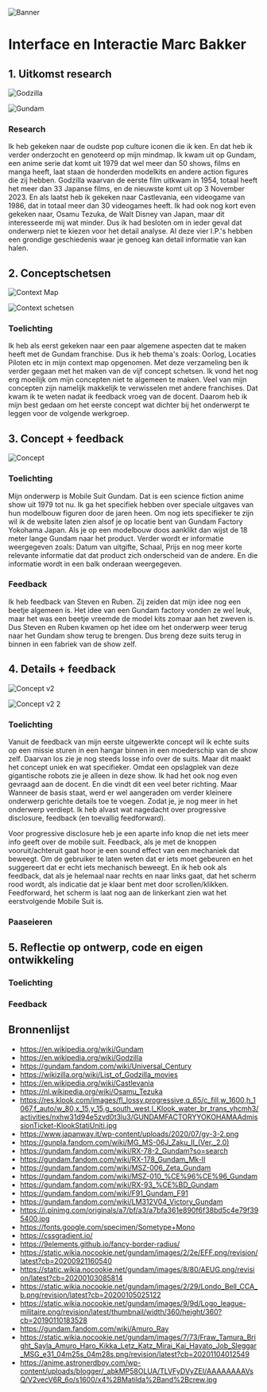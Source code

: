 ![Banner](https://github.com/marcanthonybakker/VIDii/assets/118165939/cb8fd118-3f6b-46d4-91aa-1fbd2b90dff3)

# Interface en Interactie Marc Bakker

## 1. Uitkomst research

![Godzilla](https://github.com/marcanthonybakker/VIDii/assets/118165939/bc623e95-ef0c-4246-8022-918f6ae9a76f)

![Gundam](https://github.com/marcanthonybakker/VIDii/assets/118165939/72f66cf6-52ff-4b85-b6df-d6eed3246830)

### Research

Ik heb gekeken naar de oudste pop culture iconen die ik ken. En dat heb ik verder onderzocht en genoteerd op mijn mindmap. Ik kwam uit op Gundam, een anime serie dat komt uit 1979 dat wel meer dan 50 shows, films en manga heeft, laat staan de honderden modelkits en andere action figures die zij hebben. Godzilla waarvan de eerste film uitkwam in 1954, totaal heeft het meer dan 33 Japanse films, en de nieuwste komt uit op 3 November 2023. En als laatst heb ik gekeken naar Castlevania, een videogame van 1986, dat in totaal meer dan 30 videogames heeft. Ik had ook nog kort even gekeken naar, Osamu Tezuka, de Walt Disney van Japan, maar dit interesseerde mij wat minder. Dus ik had besloten om in ieder geval dat onderwerp niet te kiezen voor het detail analyse. Al deze vier I.P.'s hebben een grondige geschiedenis waar je genoeg kan detail informatie van kan halen.

## 2. Conceptschetsen

![Context Map](https://github.com/marcanthonybakker/VIDii/assets/118165939/96f566c7-41bf-4820-a25d-ab13716f72d3)

![Context schetsen](https://github.com/marcanthonybakker/VIDii/assets/118165939/49272833-ffbe-46ab-b54b-06d721962312)

### Toelichting
Ik heb als eerst gekeken naar een paar algemene aspecten dat te maken heeft met de Gundam franchise. Dus ik heb thema's zoals: Oorlog, Locaties Piloten etc in mijn context map opgenomen. Met deze verzameling ben ik verder gegaan met het maken van de vijf concept schetsen. Ik vond het nog erg moeilijk om mijn concepten niet te algemeen te maken. Veel van mijn concepten zijn namelijk makkelijk te verwisselen met andere franchises. Dat kwam ik te weten nadat ik feedback vroeg van de docent. Daarom heb ik mijn best gedaan om het eerste concept wat dichter bij het onderwerpt te leggen voor de volgende werkgroep.

## 3. Concept + feedback

![Concept](https://github.com/marcanthonybakker/VIDii/assets/118165939/63a7b3e0-be8e-409d-a9fa-806f0dc8945e)

### Toelichting
Mijn onderwerp is Mobile Suit Gundam. Dat is een science fiction anime show uit 1979 tot nu. Ik ga het specifiek hebben over speciale uitgaves van hun modelbouw figuren door de jaren heen. Om nog iets specifieker te zijn wil ik de website laten zien alsof je op locatie bent van Gundam Factory Yokohama Japan. Als je op een modelbouw doos aanklikt dan wijst de 18 meter lange Gundam naar het product. Verder wordt er informatie weergegeven zoals: Datum van uitgifte, Schaal, Prijs en nog meer korte relevante informatie dat dat product zich onderscheid van de andere. En die informatie wordt in een balk onderaan weergegeven.

### Feedback

Ik heb feedback van Steven en Ruben. Zij zeiden dat mijn idee nog een beetje algemeen is. Het idee van een Gundam factory vonden ze wel leuk, maar het was een beetje vreemde de model kits zomaar aan het zweven is. Dus Steven en Ruben kwamen op het idee om het onderwerp weer terug naar het Gundam show terug te brengen. Dus breng deze suits terug in binnen in een fabriek van de show zelf.

## 4. Details + feedback

![Concept v2](https://github.com/marcanthonybakker/VIDii/assets/118165939/7ae23c1d-db8e-474d-b589-da03ed0a935a)

![Concept v2 2](https://github.com/marcanthonybakker/VIDii/assets/118165939/b403f517-04f5-49a8-9680-b7fdbdeb2040)

### Toelichting
Vanuit de feedback van mijn eerste uitgewerkte concept wil ik echte suits op een missie sturen in een hangar binnen in een moederschip van de show zelf. Daarvan los zie je nog steeds losse info over de suits. Maar dit maakt het concept uniek en wat specifieker. Omdat een opslagplek van deze gigantische robots zie je alleen in deze show. Ik had het ook nog even gevraagd aan de docent. En die vindt dit een veel beter richting. Maar Wanneer de basis staat, werd er wel aangeraden om verder kleinere onderwerp gerichte details toe te voegen. Zodat je, je nog meer in het onderwerp verdiept. Ik heb alvast wat nagedacht over progressive disclosure, feedback (en toevallig feedforward).

Voor progressive disclosure heb je een aparte info knop die net iets meer info geeft over de mobile suit. Feedback, als je met de knoppen vooruit/achteruit gaat hoor je een sound effect van een mechaniek dat beweegt. Om de gebruiker te laten weten dat er iets moet gebeuren en het suggereert dat er echt iets mechanisch beweegt. En ik heb ook als feedback, dat als je helemaal naar rechts en naar links gaat, dat het scherm rood wordt, als indicatie dat je klaar bent met door scrollen/klikken. Feedforward, het scherm is laat nog aan de linkerkant zien wat het eerstvolgende Mobile Suit is.

### Paaseieren

## 5. Reflectie op ontwerp, code en eigen ontwikkeling
### Toelichting
### Feedback

## Bronnenlijst
* https://en.wikipedia.org/wiki/Gundam
* https://en.wikipedia.org/wiki/Godzilla
* https://gundam.fandom.com/wiki/Universal_Century
* https://wikizilla.org/wiki/List_of_Godzilla_movies
* https://en.wikipedia.org/wiki/Castlevania
* https://nl.wikipedia.org/wiki/Osamu_Tezuka
* https://res.klook.com/images/fl_lossy.progressive,q_65/c_fill,w_1600,h_1067,f_auto/w_80,x_15,y_15,g_south_west,l_Klook_water_br_trans_yhcmh3/activities/nxhw31d94e5zvd0t3lu3/GUNDAMFACTORYYOKOHAMAAdmissionTicket-KlookStatiUniti.jpg
* https://www.japanway.it/wp-content/uploads/2020/07/gy-3-2.png
* https://gunpla.fandom.com/wiki/MG_MS-06J_Zaku_II_(Ver._2.0)
* https://gundam.fandom.com/wiki/RX-78-2_Gundam?so=search
* https://gundam.fandom.com/wiki/RX-178_Gundam_Mk-II
* https://gundam.fandom.com/wiki/MSZ-006_Zeta_Gundam
* https://gundam.fandom.com/wiki/MSZ-010_%CE%96%CE%96_Gundam
* https://gundam.fandom.com/wiki/RX-93_%CE%BD_Gundam
* https://gundam.fandom.com/wiki/F91_Gundam_F91
* https://gundam.fandom.com/wiki/LM312V04_Victory_Gundam
* https://i.pinimg.com/originals/a7/bf/a3/a7bfa361e890f6f38bd5c4e79f395400.jpg
* https://fonts.google.com/specimen/Sometype+Mono
* https://cssgradient.io/
* https://9elements.github.io/fancy-border-radius/
* https://static.wikia.nocookie.net/gundam/images/2/2e/EFF.png/revision/latest?cb=20200921160540
* https://static.wikia.nocookie.net/gundam/images/8/80/AEUG.png/revision/latest?cb=20200103085814
* https://static.wikia.nocookie.net/gundam/images/2/29/Londo_Bell_CCA_b.png/revision/latest?cb=20200105025122
* https://static.wikia.nocookie.net/gundam/images/9/9d/Logo_league-militaire.png/revision/latest/thumbnail/width/360/height/360?cb=20190110183528
* https://gundam.fandom.com/wiki/Amuro_Ray
* https://static.wikia.nocookie.net/gundam/images/7/73/Fraw_Tamura_Bright_Sayla_Amuro_Haro_Kikka_Letz_Katz_Mirai_Kai_Hayato_Job_Sleggar_MSG_e31_04m25s_04m28s.png/revision/latest?cb=20201104012549
* https://anime.astronerdboy.com/wp-content/uploads/blogger/_abkMP58OLUA/TLVFyDVyZEI/AAAAAAAAVsQ/V2vecV6R_6o/s1600/x4%2BMatilda%2Band%2Bcrew.jpg
